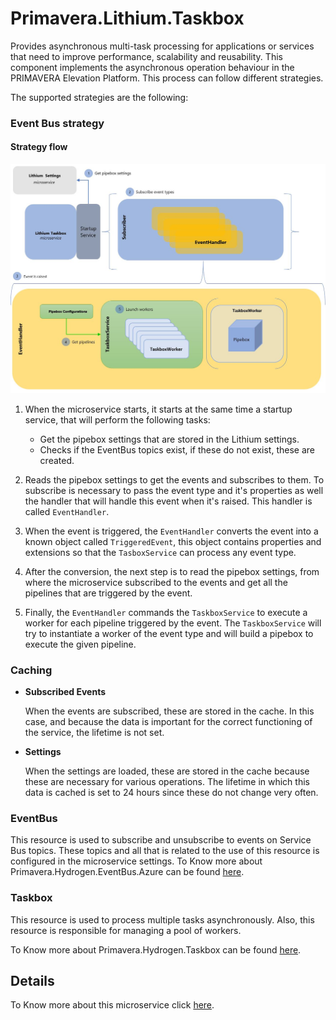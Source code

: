 # Primavera.Lithium.Taskbox

Provides asynchronous multi-task processing for applications or services that need to improve performance, scalability and reusability. This component implements the asynchronous operation behaviour in the PRIMAVERA Elevation Platform. This process can follow different strategies.

The supported strategies are the following:

### Event Bus strategy

#### Strategy flow 

<img src="./_assets/tbx_schema.png" width="1000">


1. When the microservice starts, it starts at the same time a startup service, that will perform the following tasks:
    - Get the pipebox settings that are stored in the Lithium settings.
    - Checks if the EventBus topics exist, if these do not exist, these are created.

2. Reads the pipebox settings to get the events and subscribes to them. To subscribe is necessary to pass the event type and it's properties as well the handler that will handle this event when it's raised. This handler is called `EventHandler`.

3. When the event is triggered, the `EventHandler` converts the event into a known object called `TriggeredEvent`, this object contains properties and extensions so that the `TasboxService` can process any event type.

4. After the conversion, the next step is to read the pipebox settings, from where the microservice subscribed to the events and get all the pipelines that are triggered by the event.

5. Finally, the `EventHandler` commands the `TaskboxService` to execute a worker for each pipeline triggered by the event. The `TaskboxService` will try to instantiate a worker of the event type and will build a pipebox to execute the given pipeline.


### Caching

- **Subscribed Events**

  When the events are subscribed, these are stored in the cache. In this case, and because the data is important for the correct functioning of the service, the lifetime is not set.

- **Settings**

    When the settings are loaded, these are stored in the cache because these are necessary for various operations. The lifetime in which this data is cached is set to 24 hours since these do not change very often.

### EventBus

This resource is used to subscribe and unsubscribe to events on Service Bus topics. These topics and all that is related to the use of this resource is configured in the microservice settings.
To Know more about Primavera.Hydrogen.EventBus.Azure can be found [here](../../../ref/hydrogen-2.0/EventBus.Azure.md#Primavera.Hydrogen.EventBus.Azure).

### Taskbox

This resource is used to process multiple tasks asynchronously. Also, this resource is responsible for managing a pool of workers. 

To Know more about Primavera.Hydrogen.Taskbox can be found [here](../../../ref/hydrogen-2.0/Taskbox.md).

## Details

To Know more about this microservice click [here](https://tfs.primaverabss.com/tfs/P.TEC.Elevation/Lithium/_versionControl?path=%24%2FLithium%2FMicroservices%2FCommon%2FTBX%2FMainline%2Freadme.md&version=T&_a=preview).


